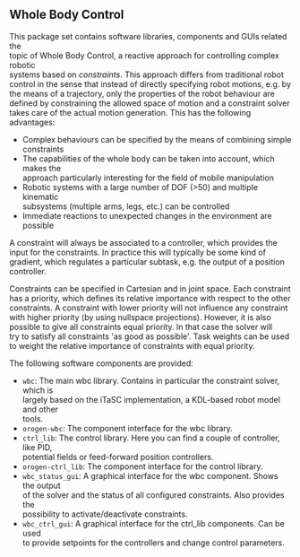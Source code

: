 ## Whole Body Control ##

This package set contains software libraries, components and GUIs related the   
topic of Whole Body Control, a reactive approach for controlling complex robotic  
systems based on *constraints*. This approach differs from traditional robot  
control in the sense that instead of directly specifying robot motions, e.g. by  
the means of a trajectory, only the properties of the robot behaviour are  
defined by constraining the allowed space of motion and a constraint solver   
takes care of the actual motion generation. This has the following advantages:
 * Complex behaviours can be specified by the means of combining simple  
   constraints
 * The capabilities of the whole body can be taken into account, which makes the  
   approach particularly interesting for the field of mobile manipulation
 * Robotic systems with a large number of DOF (>50) and multiple kinematic  
   subsystems (multiple arms, legs, etc.) can be controlled
 * Immediate reactions to unexpected changes in the environment are possible
 
A constraint will always be associated to a controller, which provides the  
input for the constraints. In practice this will typically be some kind of  
gradient, which regulates a particular subtask, e.g. the output of a position 
controller. 
 
Constraints can be specified in Cartesian and in joint space. Each constraint  
has a priority, which defines its relative importance with respect to the other  
constraints. A constraint with lower priority will not influence any constraint  
with higher priority (by using nullspace projections). However, it is also  
possible to give all constraints equal priority. In that case the solver will    
try to satisfy all constraints 'as good as possible'. Task weights can be used   
to weight the relative importance of constraints with equal priority. 

The following software components are provided:

* `wbc`: The main wbc library. Contains in particular the constraint solver, which is   
largely based on the iTaSC implementation, a KDL-based robot model and other  
tools. 
* `orogen-wbc`: The component interface for the wbc library. 
* `ctrl_lib`: The control library. Here you can find a couple of controller, like PID,  
potential fields or feed-forward position controllers. 
* `orogen-ctrl_lib`: The component interface for the control library.
* `wbc_status_gui`: A graphical interface for the wbc component. Shows the output  
of the solver and the status of all configured constraints. Also provides the  
possibility to activate/deactivate constraints.
* `wbc_ctrl_gui`: A graphical interface for the ctrl_lib components. Can be used  
to provide setpoints for the controllers and change control parameters.